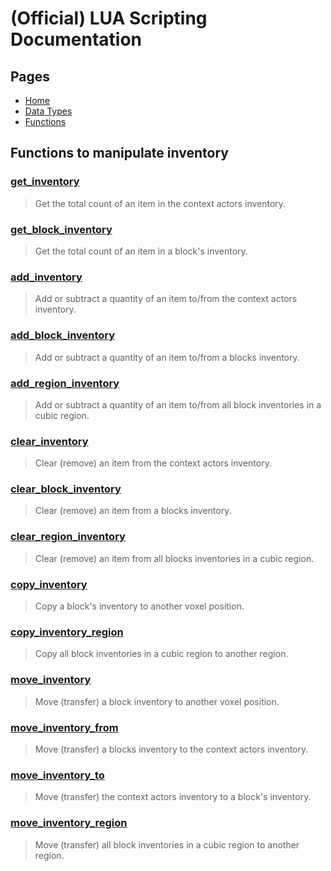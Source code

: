 
# (Official) LUA Scripting Documentation

## Pages

- [Home](../../index)
- [Data Types](../data-types)
- [Functions](../functions)

## Functions to manipulate inventory

### [get_inventory](inventory/get_inventory)

> Get the total count of an item in the context actors inventory.

### [get_block_inventory](inventory/get_block_inventory)

> Get the total count of an item in a block's inventory.

### [add_inventory](inventory/add_inventory)

> Add or subtract a quantity of an item to/from the context actors inventory.

### [add_block_inventory](inventory/add_block_inventory)

> Add or subtract a quantity of an item to/from a blocks inventory.

### [add_region_inventory](inventory/add_region_inventory)

> Add or subtract a quantity of an item to/from all block inventories in a cubic region.

### [clear_inventory](inventory/clear_inventory)

> Clear (remove) an item from the context actors inventory.

### [clear_block_inventory](inventory/clear_block_inventory)

> Clear (remove) an item from a blocks inventory.

### [clear_region_inventory](inventory/clear_region_inventory)

> Clear (remove) an item from all blocks inventories in a cubic region.

### [copy_inventory](inventory/copy_inventory)

> Copy a block's inventory to another voxel position.

### [copy_inventory_region](inventory/copy_inventory_region)

> Copy all block inventories in a cubic region to another region.

### [move_inventory](inventory/move_inventory)

> Move (transfer) a block inventory to another voxel position.

### [move_inventory_from](inventory/move_inventory_from)

> Move (transfer) a blocks inventory to the context actors inventory.

### [move_inventory_to](inventory/move_inventory_to)

> Move (transfer) the context actors inventory to a block's inventory.

### [move_inventory_region](inventory/move_inventory_region)

> Move (transfer) all block inventories in a cubic region to another region.

